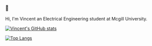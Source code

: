 ### :wave:

Hi, I'm Vincent an Electrical Engineering student at Mcgill University.

[![Vincent's GitHub stats](https://github-readme-stats.vercel.app/api?username=vincentvibe3&show_icons=true&count_private=true)](https://github.com/Vincentvibe3)

[![Top Langs](https://github-readme-stats.vercel.app/api/top-langs/?username=vincentvibe3&langs_count=6&count_private=true&layout=compact)](https://github.com/Vincentvibe3)
